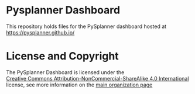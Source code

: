 # Pysplanner Dashboard
This repository holds files for the PySplanner dashboard hosted at https://pysplanner.github.io/

# License and Copyright
The PySplanner Dashboard is licensed under the <a href="https://creativecommons.org/licenses/by-nc-sa/4.0/?ref=chooser-v1" target="_blank" rel="license noopener noreferrer" style="display:inline-block;">Creative Commons Attribution-NonCommercial-ShareAlike 4.0 International</a> license, see more information on the <a href="https://github.com/PySplanner" target="_blank" rel="license noopener noreferrer" style="display:inline-block;">main organization page</a>
